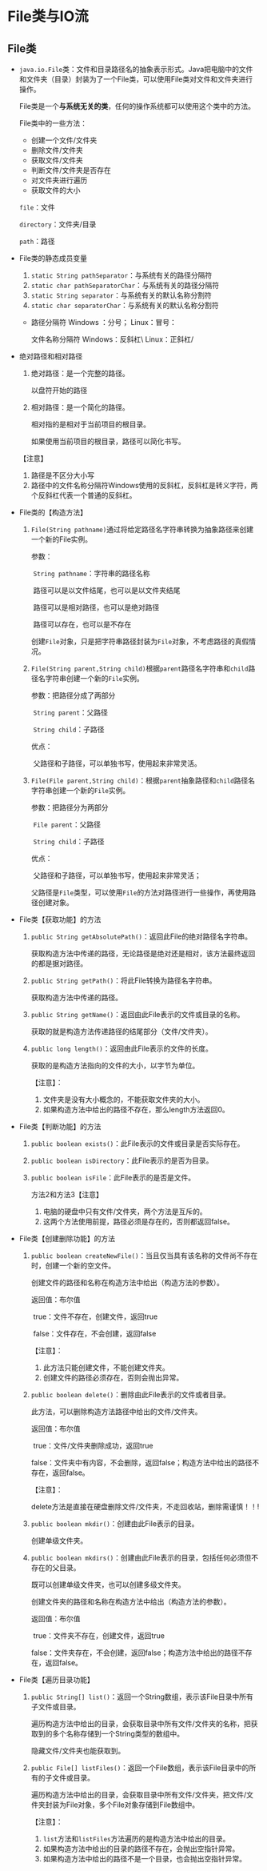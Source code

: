 # File类与IO流

## File类

- `java.io.File`类：文件和目录路径名的抽象表示形式。Java把电脑中的文件和文件夹（目录）封装为了一个File类，可以使用File类对文件和文件夹进行操作。

  File类是一个**与系统无关的类**，任何的操作系统都可以使用这个类中的方法。

  File类中的一些方法：

  - 创建一个文件/文件夹
  - 删除文件/文件夹
  - 获取文件/文件夹
  - 判断文件/文件夹是否存在
  - 对文件夹进行遍历
  - 获取文件的大小

  `file`：文件

  `directory`：文件夹/目录

  `path`：路径

- File类的静态成员变量

  1. `static String pathSeparator`：与系统有关的路径分隔符
  2. `static char pathSeparatorChar`：与系统有关的路径分隔符
  3. `static String separator`：与系统有关的默认名称分割符
  4. `static char separatorChar`：与系统有关的默认名称分割符

  - 路径分隔符 Windows ：分号； Linux：冒号：

    文件名称分隔符 Windows：反斜杠\	Linux：正斜杠/

- 绝对路径和相对路径

  1. 绝对路径：是一个完整的路径。

     以盘符开始的路径

  2. 相对路径：是一个简化的路径。

     相对指的是相对于当前项目的根目录。

     如果使用当前项目的根目录，路径可以简化书写。

  【注意】

  1. 路径是不区分大小写
  2. 路径中的文件名称分隔符Windows使用的反斜杠，反斜杠是转义字符，两个反斜杠代表一个普通的反斜杠。

- File类的【构造方法】

  1. `File(String pathname)`通过将给定路径名字符串转换为抽象路径来创建一个新的File实例。

     参数：

     ​		`String pathname`：字符串的路径名称

     ​		路径可以是以文件结尾，也可以是以文件夹结尾

     ​		路径可以是相对路径，也可以是绝对路径

     ​		路径可以存在，也可以是不存在

     ​		创建`File`对象，只是把字符串路径封装为`File`对象，不考虑路径的真假情况。

  2. `File(String parent,String child)`根据`parent`路径名字符串和`child`路径名字符串创建一个新的`File`实例。

     参数：把路径分成了两部分

     ​		`String parent`：父路径

     ​		`String child`：子路径

     优点：

     ​		父路径和子路径，可以单独书写，使用起来非常灵活。

  3. `File(File parent,String child)`：根据`parent`抽象路径和`child`路径名字符串创建一个新的`File`实例。

     参数：把路径分为两部分

     ​		`File parent`：父路径

     ​		`String child`：子路径

     优点：

     ​		父路径和子路径，可以单独书写，使用起来非常灵活；

     ​		父路径是`File`类型，可以使用`File`的方法对路径进行一些操作，再使用路径创建对象。

- File类【获取功能】的方法

  1. `public String getAbsolutePath()`：返回此File的绝对路径名字符串。

     获取构造方法中传递的路径，无论路径是绝对还是相对，该方法最终返回的都是据对路径。

  2. `public String getPath()`：将此File转换为路径名字符串。

     获取构造方法中传递的路径。

  3. `public String getName()`：返回由此File表示的文件或目录的名称。

     获取的就是构造方法传递路径的结尾部分（文件/文件夹）。

  4. `public long length()`：返回由此File表示的文件的长度。

     获取的是构造方法指向的文件的大小，以字节为单位。

     【注意】：

     1. 文件夹是没有大小概念的，不能获取文件夹的大小。
     2. 如果构造方法中给出的路径不存在，那么length方法返回0。

- File类【判断功能】的方法

  1. `public boolean exists()`：此File表示的文件或目录是否实际存在。

  2. `public boolean isDirectory`：此File表示的是否为目录。

  3. `public boolean isFile`：此File表示的是否是文件。

     方法2和方法3【注意】

     1. 电脑的硬盘中只有文件/文件夹，两个方法是互斥的。
     2. 这两个方法使用前提，路径必须是存在的，否则都返回false。

- File类【创建删除功能】的方法

  1. `public boolean createNewFile()`：当且仅当具有该名称的文件尚不存在时，创建一个新的空文件。

     创建文件的路径和名称在构造方法中给出（构造方法的参数）。

     返回值：布尔值

     ​	true：文件不存在，创建文件，返回true

     ​	false：文件存在，不会创建，返回false

     【注意】：

     1. 此方法只能创建文件，不能创建文件夹。
     2. 创建文件的路径必须存在，否则会抛出异常。

  2. `public boolean delete()`：删除由此File表示的文件或者目录。

     此方法，可以删除构造方法路径中给出的文件/文件夹。

     返回值：布尔值

     ​	true：文件/文件夹删除成功，返回true

     ​	false：文件夹中有内容，不会删除，返回false；构造方法中给出的路径不存在，返回false。

     【注意】：

     ​	delete方法是直接在硬盘删除文件/文件夹，不走回收站，删除需谨慎！！!

  3. `public boolean mkdir()`：创建由此File表示的目录。

     创建单级文件夹。

  4. `public boolean mkdirs()`：创建由此File表示的目录，包括任何必须但不存在的父目录。

     既可以创建单级文件夹，也可以创建多级文件夹。

     创建文件夹的路径和名称在构造方法中给出（构造方法的参数）。

     返回值：布尔值

     ​	true：文件夹不存在，创建文件，返回true

     ​	false：文件夹存在，不会创建，返回false；构造方法中给出的路径不存在，返回false。

- File类【遍历目录功能】

  1. `public String[] list()`：返回一个String数组，表示该File目录中所有子文件或目录。

     遍历构造方法中给出的目录，会获取目录中所有文件/文件夹的名称，把获取到的多个名称存储到一个String类型的数组中。

     隐藏文件/文件夹也能获取到。

  2. `public File[] listFiles()`：返回一个File数组，表示该File目录中的所有的子文件或目录。

     遍历构造方法中给出的目录，会获取目录中所有文件/文件夹，把文件/文件夹封装为File对象，多个File对象存储到File数组中。

     【注意】：

     1. `list`方法和`listFiles`方法遍历的是构造方法中给出的目录。
     2. 如果构造方法中给出的目录的路径不存在，会抛出空指针异常。
     3. 如果构造方法中给出的路径不是一个目录，也会抛出空指针异常。